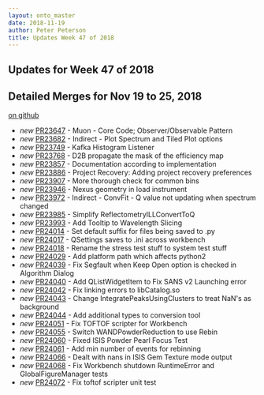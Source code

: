 ```yaml
---
layout: onto_master
date: 2018-11-19
author: Peter Peterson
title: Updates Week 47 of 2018
---
```

Updates for Week 47 of 2018
---------------------------

Detailed Merges for Nov 19 to 25, 2018
--------------------------------------
[on github](https://github.com/mantidproject/mantid/pulls?q=is%3Apr+merged%3A2018-11-20..2018-11-25)

* *new* [PR23647](https://github.com/mantidproject/mantid/pull/23647) - Muon - Core Code; Observer/Observable Pattern
* *new* [PR23682](https://github.com/mantidproject/mantid/pull/23682) - Indirect - Plot Spectrum and Tiled Plot options
* *new* [PR23749](https://github.com/mantidproject/mantid/pull/23749) - Kafka Histogram Listener
* *new* [PR23768](https://github.com/mantidproject/mantid/pull/23768) - D2B propagate the mask of the efficiency map
* *new* [PR23857](https://github.com/mantidproject/mantid/pull/23857) - Documentation according to implementation
* *new* [PR23886](https://github.com/mantidproject/mantid/pull/23886) - Project Recovery: Adding project recovery preferences
* *new* [PR23907](https://github.com/mantidproject/mantid/pull/23907) - More thorough check for common bins
* *new* [PR23946](https://github.com/mantidproject/mantid/pull/23946) - Nexus geometry in load instrument
* *new* [PR23972](https://github.com/mantidproject/mantid/pull/23972) - Indirect - ConvFit - Q value not updating when spectrum changed
* *new* [PR23985](https://github.com/mantidproject/mantid/pull/23985) - Simplify ReflectometryILLConvertToQ
* *new* [PR23993](https://github.com/mantidproject/mantid/pull/23993) - Add Tooltip to Wavelength Slicing
* *new* [PR24014](https://github.com/mantidproject/mantid/pull/24014) - Set default suffix for files being saved to .py
* *new* [PR24017](https://github.com/mantidproject/mantid/pull/24017) - QSettings saves to .ini across workbench
* *new* [PR24018](https://github.com/mantidproject/mantid/pull/24018) - Rename the stress test stuff to system test stuff
* *new* [PR24029](https://github.com/mantidproject/mantid/pull/24029) - Add platform path which affects python2
* *new* [PR24039](https://github.com/mantidproject/mantid/pull/24039) - Fix Segfault when Keep Open option is checked in Algorithm Dialog
* *new* [PR24040](https://github.com/mantidproject/mantid/pull/24040) - Add QListWidgetItem to Fix SANS v2 Launching error
* *new* [PR24042](https://github.com/mantidproject/mantid/pull/24042) - Fix linking errors to libCatalog.so
* *new* [PR24043](https://github.com/mantidproject/mantid/pull/24043) - Change IntegratePeaksUsingClusters to treat NaN's as background
* *new* [PR24044](https://github.com/mantidproject/mantid/pull/24044) - Add additional types to conversion tool
* *new* [PR24051](https://github.com/mantidproject/mantid/pull/24051) - Fix TOFTOF scripter for Workbench
* *new* [PR24055](https://github.com/mantidproject/mantid/pull/24055) - Switch WANDPowderReduction to use Rebin
* *new* [PR24060](https://github.com/mantidproject/mantid/pull/24060) - Fixed ISIS Powder Pearl Focus Test
* *new* [PR24061](https://github.com/mantidproject/mantid/pull/24061) - Add min number of events for rebinning
* *new* [PR24066](https://github.com/mantidproject/mantid/pull/24066) - Dealt with nans in ISIS Gem Texture mode output
* *new* [PR24068](https://github.com/mantidproject/mantid/pull/24068) - Fix Workbench shutdown RuntimeError and GlobalFigureManager tests
* *new* [PR24072](https://github.com/mantidproject/mantid/pull/24072) - Fix toftof scripter unit test
